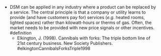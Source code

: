 - DSM can be applied in any industry where a product can be replaced by a service. The central principle is that a company or utility learns to provide (and have customers pay for) services (_e.g._ heated rooms, lighted spaces) rather than kilowatt-hours or therms of gas. Often, the market needs to be provided with new price signals or other incentives. #definition
	- Elkington, J. (1998). Cannibals with forks: The triple bottom line of 21st century business. New Society Publishers. #elkingtonCannibalsForksTriple1998